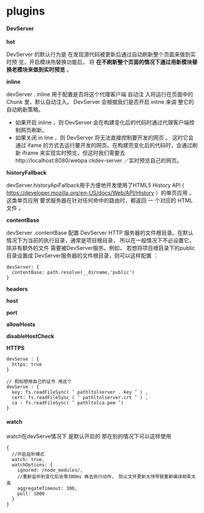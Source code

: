 # plugins

#### DevServer

**hot**

DevServer 的默认行为是 在发现源代码被更新后通过自动刷新整个页面来做到实时预 览，开启模块热替换功能后， 将
**在不刷新整个页面的情况下通过用新模块替换老模块来做到实时预览** 。

**inline**

devServer . inline 用于配置是否将这个代理客户端 自动注 入将运行在页面中的 Chunk 里，默认自动注入。 DevServer 会根据我们是否开启 inline 来调 整它的自动刷新策略。

* 如果开启 inline ，则 DevServer 会在构建变化后的代码时通过代理客户端控制网页刷新。
* 如果关闭 in line ，则 DevServer 将无法直接控制要开发的网页 。 这时它会通过 ifame 的方式去运行要开发的网页。在构建完变化后的代码时，会通过刷新 iframe 来实现实时预览，但这时我们需要去 http://localhost:8080/webpa ckdev-server ／实时预览自己的网页。

**historyFallback**

devServer.historyApiFallback用于方便地开发使用了HTML5 History API
( https://developer.mozilla.org/en-US/docs/Web/API/History ）的单页应用 。 
这类单页应用 要求服务器在针对任何命中的路由时，都返回 一 个对应的 HTML 文件 。

**contentBase**

devServer .contentBase 配置 DevServer HTTP 服务器的文件根目录。在默认情况下为当前的执行目录，通常是项目根目录， 所以在一般情况下不必设置它，除非有额外的文件 需要被DevServer服务。例如， 若想将项目根目录下的public目录设置成 DevServer服务器的文件根目录，则可以这样配置 ：

```
devServer: {
  contentBase: path.resolve(__dirname,'public')
}
```

**headers**

**host**

**port**

**allowHosts**

**disableHostCheck**

**HTTPS**

```
devServe : {
  https: true
}

// 假如想用自己的证书 用这个
devServe : {
  key: fs.readFileSync( ’ pathltolserver . key ’ ) ,
  cert: fs.readFileSync ( ’ pathltolserver.crt ’ ) , 
  ca : fs.readFileSync( ’ pathltolca.pem ’)
}
```


#### watch

watch在devServe情况下 是默认开启的
那在别的情况下可以这样使用
```
{
  //开启监听模式
  watch: true,
  watchOptions: {
    ignored: /node_modules/,
    //重新监听到变化后会等300ms 再去执行动作， 防止文件更新太快导致重新编译频率太高
    aggregateTimeout: 300,
    poll: 1000
  }
}
```
